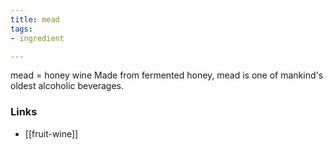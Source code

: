 ```yaml
---
title: mead
tags:
- ingredient

---
```

mead = honey wine Made from fermented honey, mead is one of mankind's oldest alcoholic beverages.

### Links

* [[fruit-wine]]
